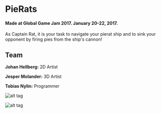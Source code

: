 # PieRats

#### Made at Global Game Jam 2017. January 20-22, 2017.

As Captain Rat, it is your task to navigate your pierat ship and to sink your opponent by firing pies from the ship's cannon!

## Team

**Johan Hellberg:** 2D Artist

**Jesper Molander:** 3D Artist 

**Tobias Nylin:** Programmer

![alt tag](https://lh4.googleusercontent.com/PWDgAQ9VZvuKioXRO8rKCwKKvww0sod3wS87C1YhdUUAM0VddF4R7Zx7VZ9uBgTiqkJ_PUBi=w2560-h1310-rw)

![alt tag](https://lh4.googleusercontent.com/u0eMPmEUWyfcTk8ZC_hfDz9m6yMPuadO2DgskuxHEigcYgkw4jXJr6Fe2B5Mcl2MYoxD0Nvv=w2560-h1310-rw)
